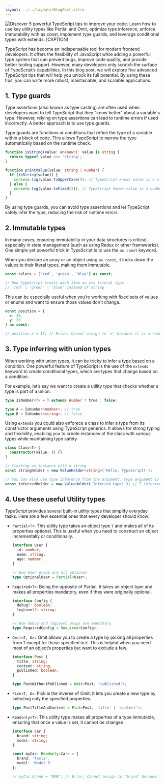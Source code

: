 ```yaml
---
layout: ../../layouts/BlogPost.astro
---
```


![Discover 5 powerful TypeScript tips to improve your code. Learn how to use key utility types like Partial and Omit, optimize type inference, enforce immutability with as const, implement type guards, and leverage conditional types with extends. [CAPTION]](/images/typescript.webp)

TypeScript has become an indispensable tool for modern frontend developers. It offers the flexibility of JavaScript while adding a powerful type system that can prevent bugs, improve code quality, and provide better tooling support. However, many developers only scratch the surface of TypeScript’s capabilities. In this blog post, we will explore five advanced TypeScript tips that will help you unlock its full potential. By using these tips, you can write more robust, maintainable, and scalable applications.

## 1\. Type guards

Type assertions (also known as type casting) are often used when developers want to tell TypeScript that they "know better" about a variable's type. However, relying on type assertions can lead to runtime errors if used incorrectly. A better approach is to use type guards.

Type guards are functions or conditions that refine the type of a variable within a block of code. This allows TypeScript to narrow the type automatically based on the runtime check.

```ts
function isString(value: unknown): value is string {
  return typeof value === 'string';
}

function printValue(value: string | number) {
  if (isString(value)) {
    console.log(value.toUpperCase()); // TypeScript knows value is a string here
  } else {
    console.log(value.toFixed(2)); // TypeScript knows value is a number here
  }
}
```

By using type guards, you can avoid type assertions and let TypeScript safely infer the type, reducing the risk of runtime errors.

## 2\. Immutable types

In many cases, ensuring immutability in your data structures is critical, especially in state management (such as using Redux or other frameworks). One simple yet powerful trick in TypeScript is to use the `as const` keyword.

When you declare an array or an object using `as const`, it locks down the values to their literal types, making them immutable.

```ts
const colors = ['red', 'green', 'blue'] as const;

// Now TypeScript treats each item as its literal type
// 'red' | 'green' | 'blue' instead of string
```

This can be especially useful when you’re working with fixed sets of values or enums and want to ensure those values don't change.

```ts
const position = {
  x: 10,
  y: 20
} as const;

// position.x = 15; // Error: Cannot assign to 'x' because it is a read-only property.
```

## 3\. Type inferring with union types

When working with union types, it can be tricky to infer a type based on a condition. One powerful feature of TypeScript is the use of the `extends` keyword to create conditional types, which are types that change based on a condition.

For example, let’s say we want to create a utility type that checks whether a type is part of a union:

```ts
type IsNumber<T> = T extends number ? true : false;

type A = IsNumber<number>; // true
type B = IsNumber<string>; // false
```

Using `extends` you could also enforece a class to infer a type from its constructor arguments using TypeScript generics. It allows for strong typing and flexibility, enabling you to create instances of the class with various types while maintaining type safety

```ts
class Class<T> {
  constructor(value: T) {}
}

// Creating an instance with a string
const stringHolder = new ValueHolder<string>('Hello, TypeScript!');

// You can also use type inference from the argument, type argument is not required
const inferredHolder = new ValueHolder('Inferred type!'); // T inferred as string
```

## 4\. Use these useful Utility types

TypeScript provides several built-in utility types that simplify everyday tasks. Here are a few essential ones that every developer should know:

- `Partial<T>`: This utility type takes an object type `T` and makes all of its properties optional. This is useful when you need to construct an object incrementally or conditionally.

  ```ts
  interface User {
    id: number;
    name: string;
    age: number;
  }

  // Now User props are all optional
  type OptionalUser = Partial<User>;
  ```

- `Required<T>`: Being the opposite of Partial, it takes an object type and makes all properties mandatory, even if they were originally optional.

  ```ts
  interface Config {
    debug?: boolean;
    logLevel?: string;
  }

  // Now debug and logLevel props are mandatory
  type RequiredConfig = Required<Config>;
  ```

- `Omit<T, K>:` Omit allows you to create a type by picking all properties from `T` except for those specified in `K`. This is helpful when you need most of an object’s properties but want to exclude a few.

  ```ts
  interface Post {
    title: string;
    content: string;
    published: boolean;
  }

  type PostWithoutPublished = Omit<Post, 'published'>;
  ```

- `Pick<T, K>`: Pick is the inverse of Omit; it lets you create a new type by selecting only the specified properties.

  ```ts
  type PostTitleAndContent = Pick<Post, 'title' | 'content'>;
  ```

- `Readonly<T>`: This utility type makes all properties of a type immutable, ensuring that once a value is set, it cannot be changed.

  ```ts
  interface Car {
    brand: string;
    model: string;
  }

  const myCar: Readonly<Car> = {
    brand: 'Tesla',
    model: 'Model 3'
  };

  // myCar.brand = "BMW"; // Error: Cannot assign to 'brand' because it is a read-only property.
  ```
